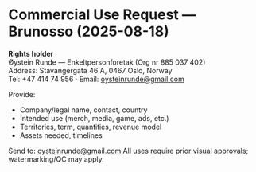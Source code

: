 ﻿# Commercial Use Request — Brunosso (2025-08-18)

**Rights holder**  
Øystein Runde — Enkeltpersonforetak (Org nr 885 037 402)  
Address: Stavangergata 46 A, 0467 Oslo, Norway  
Tel: +47 414 74 956 · Email: oysteinrunde@gmail.com

Provide:
- Company/legal name, contact, country
- Intended use (merch, media, game, ads, etc.)
- Territories, term, quantities, revenue model
- Assets needed, timelines

Send to: oysteinrunde@gmail.com
All uses require prior visual approvals; watermarking/QC may apply.
